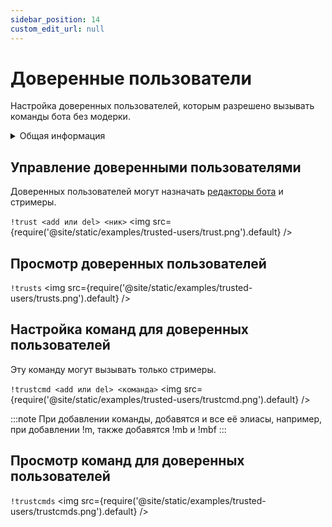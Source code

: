 ```yaml
---
sidebar_position: 14
custom_edit_url: null
---
```


# Доверенные пользователи

Настройка доверенных пользователей, которым разрешено вызывать команды бота без модерки.

<details>
  <summary>Общая информация</summary>
  <ul>
    <li><b>Название:</b> trust</li>
    <li><b>Элиасы:</b> trusts, trustcmd, trustcmds</li>
    <li><b>Кулдаун:</b> общий 3 секунды</li>
    <li><a href="https://github.com/Relanit/ModBoty/blob/master/ModBoty/cogs/trusted_users.py"><b>Исходный код</b></a></li>
  </ul>
</details>

## Управление доверенными пользователями
Доверенных пользователей могут назначать [редакторы бота](./editors.md) и стримеры. 

`!trust <add или del> <ник>`
<img src={require('@site/static/examples/trusted-users/trust.png').default} />

## Просмотр доверенных пользователей
`!trusts`
<img src={require('@site/static/examples/trusted-users/trusts.png').default} />

## Настройка команд для доверенных пользователей
Эту команду могут вызывать только стримеры.

`!trustcmd <add или del> <команда>`
<img src={require('@site/static/examples/trusted-users/trustcmd.png').default} /> <p></p>

:::note
При добавлении команды, добавятся и все её элиасы, например, при добавлении !m, также добавятся !mb и !mbf 
:::

## Просмотр команд для доверенных пользователей
`!trustcmds`
<img src={require('@site/static/examples/trusted-users/trustcmds.png').default} />
